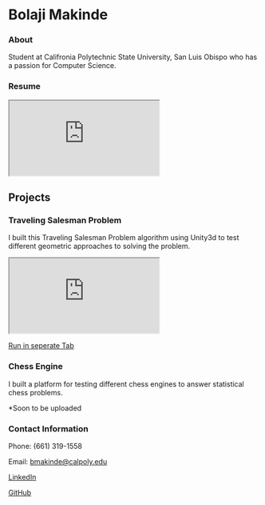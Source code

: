 # Bolaji Makinde

### About

Student at Califronia Polytechnic State University, San Luis Obispo who has a passion for Computer Science.

### Resume

<iframe src="https://bolajimakinde.github.io/Bolaji%20Makinde%2001-20-20%20Resume.pdf"></iframe>

## Projects

### Traveling Salesman Problem

I built this Traveling Salesman Problem algorithm using Unity3d to test different geometric approaches to solving the problem.

<iframe src="https://bolajimakinde.github.io/TSP/index.html"></iframe>

[Run in seperate Tab](https://bolajimakinde.github.io/TSP/index.html)

### Chess Engine

I built a platform for testing different chess engines to answer statistical chess problems.

*Soon to be uploaded

### Contact Information

Phone: (661) 319-1558

Email: bmakinde@calpoly.edu

[LinkedIn](https://www.linkedin.com/in/bolajimakinde)

[GitHub](https://www.github.com/BolajiMakinde)
